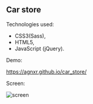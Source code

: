 ## Car store

Technologies used:

* CSS3(Sass),
* HTML5,
* JavaScript (jQuery).

Demo: 

https://agnxr.github.io/car_store/

Screen:

![screen](https://user-images.githubusercontent.com/32043294/36165895-493f4b22-10f1-11e8-8c5c-e69de9bd60ea.png)




